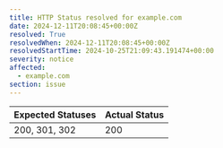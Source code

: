 ```yaml
---
title: HTTP Status resolved for example.com
date: 2024-12-11T20:08:45+00:00Z
resolved: True
resolvedWhen: 2024-12-11T20:08:45+00:00Z
resolvedStartTime: 2024-10-25T21:09:43.191474+00:00
severity: notice
affected:
  - example.com
section: issue
---
```


| Expected Statuses | Actual Status  |
|-------------------|----------------|
| 200, 301, 302 | 200 |
